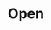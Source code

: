 ---
layout: default
title: Open
nav_order: 3
has_children: true
permalink: /docs/Java/Open
parent: Java
---